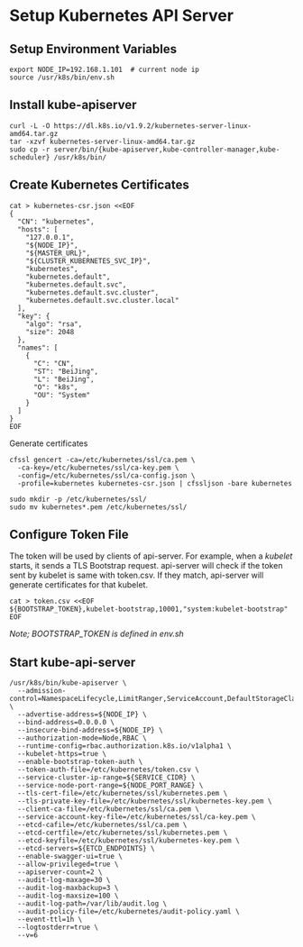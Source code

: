 # Setup Kubernetes API Server

## Setup Environment Variables
```shell
export NODE_IP=192.168.1.101  # current node ip
source /usr/k8s/bin/env.sh
```

## Install kube-apiserver
```shell
curl -L -O https://dl.k8s.io/v1.9.2/kubernetes-server-linux-amd64.tar.gz
tar -xzvf kubernetes-server-linux-amd64.tar.gz
sudo cp -r server/bin/{kube-apiserver,kube-controller-manager,kube-scheduler} /usr/k8s/bin/
```

## Create Kubernetes Certificates
```shell
cat > kubernetes-csr.json <<EOF
{
  "CN": "kubernetes",
  "hosts": [
    "127.0.0.1",
    "${NODE_IP}",
    "${MASTER_URL}",
    "${CLUSTER_KUBERNETES_SVC_IP}",
    "kubernetes",
    "kubernetes.default",
    "kubernetes.default.svc",
    "kubernetes.default.svc.cluster",
    "kubernetes.default.svc.cluster.local"
  ],
  "key": {
    "algo": "rsa",
    "size": 2048
  },
  "names": [
    {
      "C": "CN",
      "ST": "BeiJing",
      "L": "BeiJing",
      "O": "k8s",
      "OU": "System"
    }
  ]
}
EOF
```
Generate certificates
```shell
cfssl gencert -ca=/etc/kubernetes/ssl/ca.pem \
  -ca-key=/etc/kubernetes/ssl/ca-key.pem \
  -config=/etc/kubernetes/ssl/ca-config.json \
  -profile=kubernetes kubernetes-csr.json | cfssljson -bare kubernetes

sudo mkdir -p /etc/kubernetes/ssl/
sudo mv kubernetes*.pem /etc/kubernetes/ssl/
```
## Configure Token File
The token will be used by clients of api-server. For example, when a *kubelet* starts, it sends a TLS Bootstrap request. api-server will check if the token sent by kubelet is same with token.csv. If they match, api-server will generate certificates for that kubelet.
```shell
cat > token.csv <<EOF
${BOOTSTRAP_TOKEN},kubelet-bootstrap,10001,"system:kubelet-bootstrap"
EOF
```
*Note; BOOTSTRAP_TOKEN is defined in env.sh*

## Start kube-api-server
```shell
/usr/k8s/bin/kube-apiserver \
  --admission-control=NamespaceLifecycle,LimitRanger,ServiceAccount,DefaultStorageClass,ResourceQuota \
  --advertise-address=${NODE_IP} \
  --bind-address=0.0.0.0 \
  --insecure-bind-address=${NODE_IP} \
  --authorization-mode=Node,RBAC \
  --runtime-config=rbac.authorization.k8s.io/v1alpha1 \
  --kubelet-https=true \
  --enable-bootstrap-token-auth \
  --token-auth-file=/etc/kubernetes/token.csv \
  --service-cluster-ip-range=${SERVICE_CIDR} \
  --service-node-port-range=${NODE_PORT_RANGE} \
  --tls-cert-file=/etc/kubernetes/ssl/kubernetes.pem \
  --tls-private-key-file=/etc/kubernetes/ssl/kubernetes-key.pem \
  --client-ca-file=/etc/kubernetes/ssl/ca.pem \
  --service-account-key-file=/etc/kubernetes/ssl/ca-key.pem \
  --etcd-cafile=/etc/kubernetes/ssl/ca.pem \
  --etcd-certfile=/etc/kubernetes/ssl/kubernetes.pem \
  --etcd-keyfile=/etc/kubernetes/ssl/kubernetes-key.pem \
  --etcd-servers=${ETCD_ENDPOINTS} \
  --enable-swagger-ui=true \
  --allow-privileged=true \
  --apiserver-count=2 \
  --audit-log-maxage=30 \
  --audit-log-maxbackup=3 \
  --audit-log-maxsize=100 \
  --audit-log-path=/var/lib/audit.log \
  --audit-policy-file=/etc/kubernetes/audit-policy.yaml \
  --event-ttl=1h \
  --logtostderr=true \
  --v=6
```
